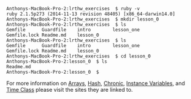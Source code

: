 ```
Anthonys-MacBook-Pro-2:lrthw_exercises  $ ruby -v   
ruby 2.1.5p273 (2014-11-13 revision 48405) [x86_64-darwin14.0]   
Anthonys-MacBook-Pro-2:lrthw_exercises  $ mkdir lesson_0   
Anthonys-MacBook-Pro-2:lrthw_exercises  $ ls    
Gemfile      Guardfile    intro        lesson_one   
Gemfile.lock Readme.md    lesson_0   
Anthonys-MacBook-Pro-2:lrthw_exercises  $ ls   
Gemfile      Guardfile    intro        lesson_one   
Gemfile.lock Readme.md    lesson_0   
Anthonys-MacBook-Pro-2:lrthw_exercises  $ cd lesson_0   
Anthonys-MacBook-Pro-2:lesson_0  $ ls   
Readme.md    
Anthonys-MacBook-Pro-2:lesson_0  $
```
   
For more information on [Arrays](http://www.ruby-doc.org/core-2.2.0/Array.html), [Hash](http://ruby-doc.org/core-2.1.5/Hash.html), [Chronic](https://github.com/mojombo/chronic), [Instance Variables](http://rubymonk.com/learning/books/4-ruby-primer-ascent/chapters/45-more-classes/lessons/110-instance-variables), and [Time Class](http://www.ruby-doc.org/core-2.2.0/Time.html) please visit the sites they are linked to.   
